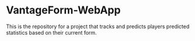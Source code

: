 # VantageForm-WebApp
This is the repository for a project that tracks and predicts players predicted statistics based on their current form. 
